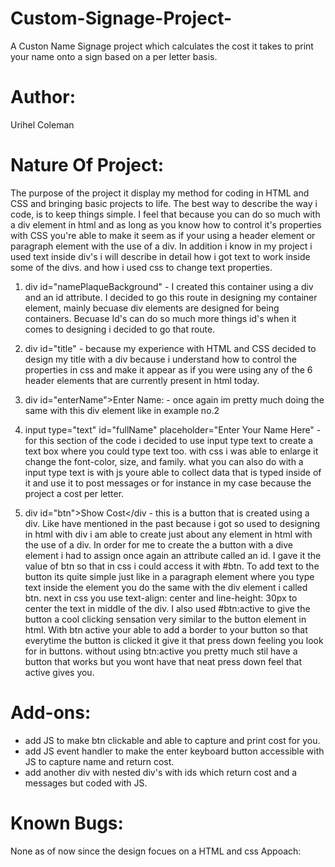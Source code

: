 # Custom-Signage-Project-
A Custon Name Signage project which calculates the cost it takes to print your name onto a sign based on a per letter basis.

# Author:
Urihel Coleman

# Nature Of Project: 
The purpose of the project it display my method for coding in HTML and CSS and bringing basic projects to life. The best way to describe the way i code, is to keep things simple. I feel that because you can do so much with a div element in html and as long as you know how to control it's properties with CSS you're able to make it seem as if your using a header element or paragraph element with the use of a div. In addition i know in my project i used text inside div's i will describe in detail how i got text to work inside some of the divs. and how i used css to change text properties.  

1. div id="namePlaqueBackground" - I created this container using a div and an id attribute. I decided to go this route in designing my container element, mainly becuase div elements are designed for being containers. Becuase Id's can do so much more things id's when it comes to designing i decided to go that route.  

2. div id="title" - because my experience with HTML and CSS decided to design my title with a div because i understand how to control the properties in css and make it appear as if you were using any of the 6 header elements that are currently present in html today. 

3. div id="enterName">Enter Name: - once again im pretty much doing the same with this div element like in example no.2

4. input type="text" id="fullName" placeholder="Enter Your Name Here" - for this section of the code i decided to use input type text to create a text box where you could type text too. with css i was able to enlarge it change the font-color, size, and family. what you can also do with a input type text is with js youre able to collect data that is typed inside of it and use it to post messages or for instance in my case because the project a cost per letter. 

5. div id="btn">Show Cost</div - this is a button that is created using a div. Like have mentioned in the past because i got so used to designing in html with div i am able to create just about any element in html with the use of a div. In order for me to create the a button with a dive element i had to assign once again an attribute called an id. I gave it the value of btn so that in css i could access it with #btn. To add text to the button its quite simple just like in a paragraph element where you type text inside the element you do the same with the div element i called btn. next in css you use text-align: center and line-height: 30px to center the text in middle of the div. I also used #btn:active to give the button a cool clicking sensation very similar to the button element in html. With btn active your able to add a border to your button so that everytime the button is clicked it give it that press down feeling you look for in buttons. without using btn:active you pretty much stil have a button that works but you wont have that neat press down feel that active gives you.  

# Add-ons:
- add JS to make btn clickable and able to capture and print cost for you. 
- add JS event handler to make the enter keyboard button accessible with JS to capture name and return cost. 
- add another div with nested div's with ids which return cost and a messages but coded with JS. 

# Known Bugs: 
None as of now since the design focues on a HTML and css Appoach: 
